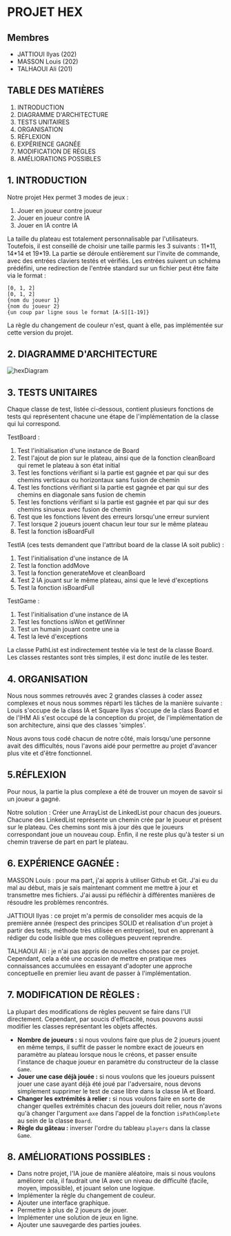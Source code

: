 # PROJET HEX

## Membres

  - JATTIOUI Ilyas (202) 
  - MASSON Louis (202)
  - TALHAOUI Ali (201)
  
## TABLE DES MATIÈRES

1. INTRODUCTION
2. DIAGRAMME D'ARCHITECTURE
3. TESTS UNITAIRES
4. ORGANISATION
5. RÉFLEXION
6. EXPÉRIENCE GAGNÉE
7. MODIFICATION DE RÈGLES
8. AMÉLIORATIONS POSSIBLES

## 1. INTRODUCTION

Notre projet Hex permet 3 modes de jeux :
1) Jouer en joueur contre joueur
2) Jouer en joueur contre IA
3) Jouer en IA contre IA

La taille du plateau est totalement personnalisable par l'utilisateurs. Toutefois, il est conseillé de choisir une taille parmis les 3 suivants : 11\*11, 14\*14 et 19\*19.
La partie se déroule entièrement sur l'invite de commande, avec des entrées claviers testés et vérifiés. Les entrées suivent un schéma prédéfini, une redirection de l'entrée standard sur un fichier peut être faite via le format :
```
[0, 1, 2]
[0, 1, 2]
{nom du joueur 1}
{nom du joueur 2}
{un coup par ligne sous le format [A-S][1-19]}
```
La règle du changement de couleur n'est, quant à elle, pas implémentée sur cette version du projet.

## 2. DIAGRAMME D'ARCHITECTURE

![hexDiagram](https://user-images.githubusercontent.com/59169832/210251104-f40e6f5c-c37c-4a61-bd58-3df8ef82e6f9.png)

## 3. TESTS UNITAIRES

Chaque classe de test, listée ci-dessous, contient plusieurs fonctions de tests qui représentent chacune une étape de l'implémentation de la classe qui lui correspond.

TestBoard :
1) Test l'initialisation d'une instance de Board
2) Test l'ajout de pion sur le plateau, ainsi que de la fonction cleanBoard qui remet le plateau à son état initial
3) Test les fonctions vérifiant si la partie est gagnée et par qui sur des chemins verticaux ou horizontaux sans fusion de chemin
4) Test les fonctions vérifiant si la partie est gagnée et par qui sur des chemins en diagonale sans fusion de chemin
5) Test les fonctions vérifiant si la partie est gagnée et par qui sur des chemins sinueux avec fusion de chemin
6) Test que les fonctions lèvent des erreurs lorsqu'une erreur survient
7) Test lorsque 2 joueurs jouent chacun leur tour sur le même plateau
8) Test la fonction isBoardFull

TestIA (ces tests demandent que l'attribut board de la classe IA soit public) :
1) Test l'initialisation d'une instance de IA
2) Test la fonction addMove
3) Test la fonction generateMove et cleanBoard
4) Test 2 IA jouant sur le même plateau, ainsi que le levé d'exceptions
5) Test la fonction isBoardFull

TestGame :
1) Test l'initialisation d'une instance de IA
2) Test les fonctions isWon et getWinner
3) Test un humain jouant contre une ia
4) Test la levé d'exceptions

La classe PathList est indirectement testée via le test de la classe Board. Les classes restantes sont très simples, il est donc inutile de les tester.

## 4. ORGANISATION
Nous nous sommes retrouvés avec 2 grandes classes à coder assez complexes et nous nous sommes réparti les tâches de la manière suivante :
Louis s'occupe de la class IA et Square
Ilyas s'occupe de la class Board et de l'IHM
Ali s'est occupé de la conception du projet, de l'implémentation de son architecture, ainsi que des classes 'simples'.

Nous avons tous codé chacun de notre côté, mais lorsqu'une personne avait des difficultés, nous l'avons aidé pour permettre au projet d'avancer plus vite et d'être fonctionnel.

## 5.RÉFLEXION

Pour nous, la partie la plus complexe a été de trouver un moyen de savoir si un joueur a gagné.

Notre solution :
Créer une ArrayList de LinkedList pour chacun des joueurs. Chacune des LinkedList représente un chemin crée par le joueur et présent sur le plateau. Ces chemins sont mis à jour dès que le joueurs correspondant joue un nouveau coup. Enfin, il ne reste plus qu'à tester si un chemin traverse de part en part le plateau.

## 6. EXPÉRIENCE GAGNÉE :

MASSON Louis : pour ma part, j'ai appris à utiliser Github et Git. J'ai eu du mal au début, mais je sais maintenant comment me mettre à jour et transmettre mes fichiers.
J'ai aussi pu réfléchir à différentes manières de résoudre les problèmes rencontrés.

JATTIOUI Ilyas : ce projet m'a permis de consolider mes acquis de la première année (respect des principes SOLID et réalisation d'un projet à partir des tests, méthode très utilisée en entreprise), tout en apprenant à rédiger du code lisible que mes collègues peuvent reprendre.

TALHAOUI Ali : je n'ai pas appris de nouvelles choses par ce projet. Cependant, cela a été une occasion de mettre en pratique mes connaissances accumulées  en essayant d'adopter une approche conceptuelle en premier lieu avant de passer à l'implémentation.

## 7. MODIFICATION DE RÈGLES :

La plupart des modifications de règles peuvent se faire dans l'UI directement. Cependant, par soucis d'efficacité, nous pouvons aussi modifier les classes représentant les objets affectés. 
- **Nombre de joueurs :** si nous voulons faire que plus de 2 joueurs jouent en même temps, il suffit de passer le nombre exact de joueurs en paramètre au plateau lorsque nous le créons, et passer ensuite l'instance de chaque joueur en paramètre du constructeur de la classe `Game`.
- **Jouer une case déjà jouée :** si nous voulons que les joueurs puissent jouer une case ayant déjà été joué par l'adversaire, nous devons simplement supprimer le test de case libre dans la classe IA et Board.
- **Changer les extrémités à relier :** si nous voulons faire en sorte de changer quelles extrémités chacun des joueurs doit relier, nous n'avons qu'à changer l'argument `axe` dans l'appel de la fonction `isPathComplete` au sein de la classe `Board`.
- **Règle du gâteau :** inverser l'ordre du tableau `players` dans la classe `Game`.


## 8. AMÉLIORATIONS POSSIBLES :

- Dans notre projet, l'IA joue de manière aléatoire, mais si nous voulons améliorer cela, il faudrait une IA avec un niveau de difficulté (facile, moyen, impossible), et jouant selon une logique.
- Implémenter la règle du changement de couleur.
- Ajouter une interface graphique.
- Permettre à plus de 2 joueurs de jouer.
- Implémenter une solution de jeux en ligne.
- Ajouter une sauvegarde des parties jouées.
